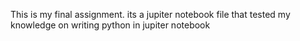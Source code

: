 This is my final assignment.
its a jupiter notebook file that tested my knowledge on writing python in jupiter notebook
